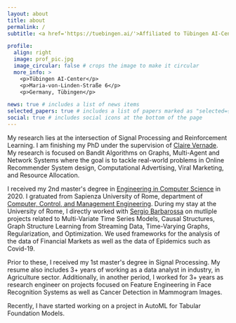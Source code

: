```yaml
---
layout: about
title: about
permalink: /
subtitle: <a href='https://tuebingen.ai/'>Affiliated to Tübingen AI-Center.</a> I am an AI researcher.

profile:
  align: right
  image: prof_pic.jpg
  image_circular: false # crops the image to make it circular
  more_info: >
    <p>Tübingen AI-Center</p>
    <p>Maria-von-Linden-Straße 6</p>
    <p>Germany, Tübingen</p>

news: true # includes a list of news items
selected_papers: true # includes a list of papers marked as "selected={true}"
social: true # includes social icons at the bottom of the page
---
```


My research lies at the intersection of Signal Processing and Reinforcement Learning. 
I am finishing my PhD under the supervision of [Claire Vernade](https://www.cvernade.com/). 
My research is focused on Bandit Algorithms on Graphs, Multi-Agent and Network Systems where the goal is to tackle real-world problems in 
Online Recommender System design, Computational Advertising, Viral Marketing, and Resource Allocation. 

I received my 2nd master's degree in [Engineering in Computer Science](https://www.diag.uniroma1.it/en/courses) in 2020. 
I gratuated from Sapienza University of Rome, department of [Computer, Control, and Management Engineering](https://www.diag.uniroma1.it/en). 
During my stay at the University of Rome, I directly worked with [Sergio Barbarossa](https://scholar.google.com/citations?user=2woHFu8AAAAJ&hl=en) on 
mutliple projects related to Multi-Variate Time Series Models, Causal Structures, Graph Structure Learning from Streaming Data, Time-Varying Graphs, Regularization, and Optimization. We used frameworks for the analysis of the data of Financial Markets as well as the data of Epidemics such as Covid-19. 

Prior to these, I received my 1st master's degree in Signal Processing. My resume also includes 3+ years of working as a data analyst in industry, in Agriculture sector. 
Additionally, in another period, I worked for 3+ years as research engineer on projects focused on Feature Engineering in Face Recognition Systems
as well as Cancer Detection in Mammogram Images. 

Recently, I have started working on a project in AutoML for Tabular Foundation Models. 

<!--
In my projects, you can find my hands-on skills in a wide range of projects in using Machine Learning and Signal Processing 
for solving real-world problems in addition to interesting visualizations. 

In my publications, you can find my skill in deep understanding + analysis + design of state-of-the-art in, problem solving, algorithm design and analysis, statistical inference, probabilistic modeling ... 
-->

<!-- Prior to my studies at the university of Rome, I worked for 3+ years as a data analyst in [ABARA](https://abaraco.com/en/). 

I received my bachelor's degree in Electrical Engineering from [Urmia University](https://en.urmia.ac.ir/) in 2011 and my first master's degree in Signal Processing from Azad University in 2014. During both my bachelor degree and my first master degree, I worked with [Mehdi Chehel Amirani](https://scholar.google.com/citations?user=AfrSe6cAAAAJ&hl=en) on pre-processing and feature engieering of face recognition systems as well as medical images in cancer detection from mammogram images.
-->